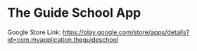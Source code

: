 # The Guide School App 

Google Store Link:
https://play.google.com/store/apps/details?id=com.myapplication.theguideschool
